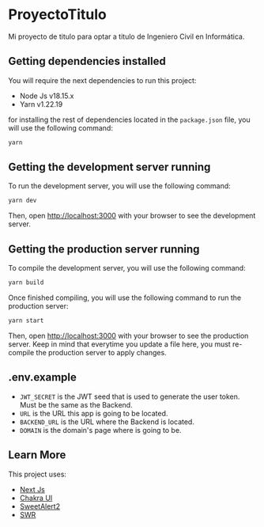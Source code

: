 # ProyectoTitulo

Mi proyecto de titulo para optar a titulo de Ingeniero Civil en Informática.

## Getting dependencies installed

You will require the next dependencies to run this project:

- Node Js v18.15.x
- Yarn v1.22.19

for installing the rest of dependencies located in the `package.json` file, you will use the following command:

```bash
yarn
```

## Getting the development server running

To run the development server, you will use the following command:

```bash
yarn dev
```

Then, open [http://localhost:3000](http://localhost:3000) with your browser to see the development server.

## Getting the production server running

To compile the development server, you will use the following command:

```bash
yarn build
```

Once finished compiling, you will use the following command to run the production server:

```bash
yarn start
```

Then, open [http://localhost:3000](http://localhost:3000) with your browser to see the production server.
Keep in mind that everytime you update a file here, you must re-compile the production server to apply changes.

## .env.example

- `JWT_SECRET` is the JWT seed that is used to generate the user token. Must be the same as the Backend.
- `URL` is the URL this app is going to be located.
- `BACKEND_URL` is the URL where the Backend is located.
- `DOMAIN` is the domain's page where is going to be.

## Learn More

This project uses:

- [Next Js](https://nextjs.org/)
- [Chakra UI](https://chakra-ui.com/)
- [SweetAlert2](https://sweetalert2.github.io/)
- [SWR](https://swr.vercel.app/)
